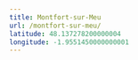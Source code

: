 ```yaml
---
title: Montfort-sur-Meu
url: /montfort-sur-meu/
latitude: 48.137278200000004
longitude: -1.9551450000000001
---
```

